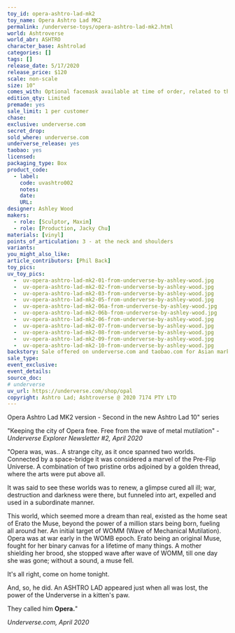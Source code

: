 ```yaml
---
toy_id: opera-ashtro-lad-mk2
toy_name: Opera Ashtro Lad MK2
permalink: /underverse-toys/opera-ashtro-lad-mk2.html
world: Ashtroverse
world_abr: ASHTRO
character_base: Ashtrolad
categories: []
tags: []
release_date: 5/17/2020
release_price: $120 
scale: non-scale
size: 10"
comes_with: Optional facemask available at time of order, related to the global covid-19 pandemic of 2020
edition_qty: Limited
premade: yes
sale_limit: 1 per customer
chase: 
exclusive: underverse.com
secret_drop:
sold_where: underverse.com
underverse_release: yes
taobao: yes
licensed:
packaging_type: Box
product_code: 
  - label: 
    code: uvashtro002
    notes: 
    date: 
    URL:
designer: Ashley Wood
makers:
  - role: [Sculptor, Maxim]
  - role: [Production, Jacky Chu]
materials: [vinyl]
points_of_articulation: 3 - at the neck and shoulders
variants: 
you_might_also_like:
article_contributors: [Phil Back]
toy_pics:
uv_toy_pics:
  -  uv-opera-ashtro-lad-mk2-01-from-underverse-by-ashley-wood.jpg
  -  uv-opera-ashtro-lad-mk2-02-from-underverse-by-ashley-wood.jpg
  -  uv-opera-ashtro-lad-mk2-03-from-underverse-by-ashley-wood.jpg
  -  uv-opera-ashtro-lad-mk2-05-from-underverse-by-ashley-wood.jpg
  -  uv-opera-ashtro-lad-mk2-06a-from-underverse-by-ashley-wood.jpg
  -  uv-opera-ashtro-lad-mk2-06b-from-underverse-by-ashley-wood.jpg
  -  uv-opera-ashtro-lad-mk2-06-from-underverse-by-ashley-wood.jpg
  -  uv-opera-ashtro-lad-mk2-07-from-underverse-by-ashley-wood.jpg
  -  uv-opera-ashtro-lad-mk2-08-from-underverse-by-ashley-wood.jpg
  -  uv-opera-ashtro-lad-mk2-09-from-underverse-by-ashley-wood.jpg
  -  uv-opera-ashtro-lad-mk2-10-from-underverse-by-ashley-wood.jpg
backstory: Sale offered on underverse.com and taobao.com for Asian market. Reportedly, taobao stock sold out in minutes.
sale_type: 
event_exclusive: 
event_details:
source_doc:
# underverse
uv_url: https://underverse.com/shop/opal
copyright: Ashtro Lad; Ashtroverse @ 2020 7174 PTY LTD
---
```

Opera Ashtro Lad MK2 version - Second in the new Ashtro Lad 10" series

"Keeping the city of Opera free. Free from the wave of metal mutilation" - <cite>Underverse Explorer Newsletter #2, April 2020</cite>

"Opera was, was.. A strange city, as it once spanned two worlds. Connected by a space-bridge it was considered a marvel of the Pre-Flip Universe. A combination of two pristine orbs adjoined by a golden thread, where the arts were put above all. 

It was said to see these worlds was to renew, a glimpse cured all ill; war, destruction and darkness were there, but funneled into art, expelled and used in a subordinate manner.

This world, which seemed more a dream than real, existed as the home seat of Erato the Muse, beyond the power of a million stars being born, fueling all around her. An initial target of WOMM (Wave of Mechanical Mutilation). Opera was at war early in the WOMB epoch. Erato being an original Muse, fought for her binary canvas for a lifetime of many things. A mother shielding her brood, she stopped wave after wave of WOMM, till one day she was gone; without a sound, a muse fell.

It's all right, come on home tonight.

And, so, he did. An ASHTRO LAD appeared just when all was lost, the power of the Underverse in a kitten's paw.

They called him <strong>Opera.</strong>" 

<cite>Underverse.com, April 2020</cite>